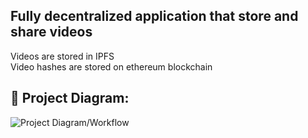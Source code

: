## Fully decentralized application that store and share videos
Videos are stored in IPFS <br/>
Video hashes are stored on ethereum blockchain<br/>

## 🔧 Project Diagram:
![Project Diagram/Workflow](https://i.gyazo.com/827138d2e256cffbe00e34a15afa39e2.png)
